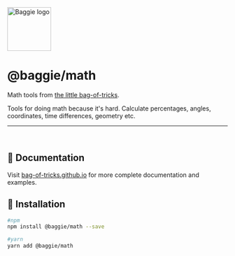 <img alt="Baggie logo" src="https://github.com/bag-of-tricks/baggie/raw/master/public/baggie.svg" height="100" />

<h1>@baggie/math</h1>

Math tools from [the little bag-of-tricks](https://github.com/bag-of-tricks/baggie#readme).

Tools for doing math because it's hard. Calculate percentages, angles, coordinates, time differences, geometry etc.

<hr>
<br>

## 🧾 Documentation

Visit [bag-of-tricks.github.io](https://bag-of-tricks.github.io/) for more complete documentation and examples.

## 🚀 Installation

```bash
#npm
npm install @baggie/math --save

#yarn
yarn add @baggie/math
```

